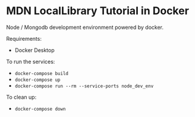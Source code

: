# MDN LocalLibrary Tutorial in Docker

Node / Mongodb development environment powered by docker.

Requirements:

- Docker Desktop

To run the services:

- `docker-compose build`
- `docker-compose up`
- `docker-compose run --rm --service-ports node_dev_env`

To clean up:

- `docker-compose down`
